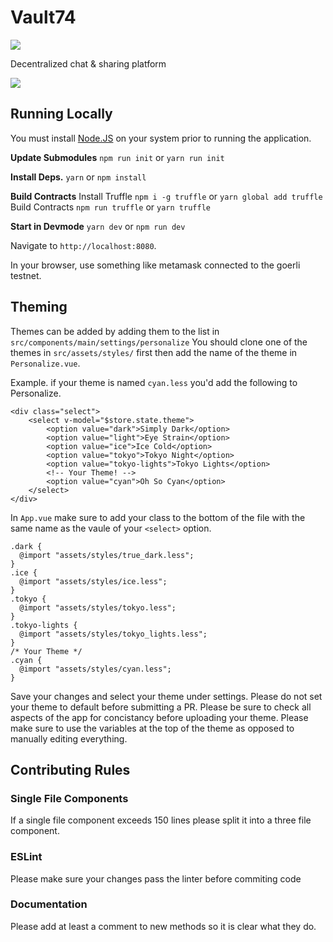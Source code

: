 # Vault74

![](https://ipfs.io/ipfs/QmW2Kbkx2APq8rmGDnGaMPZy4amTk4fzhrMiDq257h745J)

Decentralized chat & sharing platform


![](https://c.gitcoin.co/docs/8d49c129c59c3431b4127f521993eae2/unknown.png)

## Running Locally

You must install [Node.JS](https://nodejs.org/en/download/) on your system prior to running the application.

**Update Submodules**
`npm run init` or `yarn run init`

**Install Deps.**
`yarn` or `npm install`

**Build Contracts**
Install Truffle `npm i -g truffle` or `yarn global add truffle`
Build Contracts `npm run truffle` or `yarn truffle`

**Start in Devmode**
`yarn dev` or `npm run dev`

Navigate to `http://localhost:8080`.

In your browser, use something like metamask connected to the goerli testnet.

## Theming

Themes can be added by adding them to the list in `src/components/main/settings/personalize`
You should clone one of the themes in `src/assets/styles/` first then add the name of the theme in `Personalize.vue`.

Example. if your theme is named `cyan.less` you'd add the following to Personalize.

```vue
<div class="select">
    <select v-model="$store.state.theme">
        <option value="dark">Simply Dark</option>
        <option value="light">Eye Strain</option>
        <option value="ice">Ice Cold</option>
        <option value="tokyo">Tokyo Night</option>
        <option value="tokyo-lights">Tokyo Lights</option>
        <!-- Your Theme! -->
        <option value="cyan">Oh So Cyan</option>
    </select>
</div>
```

In `App.vue` make sure to add your class to the bottom of the file with the same name as the vaule of your `<select>` option.

```less
.dark {
  @import "assets/styles/true_dark.less";
}
.ice {
  @import "assets/styles/ice.less";
}
.tokyo {
  @import "assets/styles/tokyo.less";
}
.tokyo-lights {
  @import "assets/styles/tokyo_lights.less";
}
/* Your Theme */
.cyan {
  @import "assets/styles/cyan.less";
}
```
Save your changes and select your theme under settings. Please do not set your theme to default before submitting a PR. Please be sure to check all aspects of the app for concistancy before uploading your theme. Please make sure to use the variables at the top of the theme as opposed to manually editing everything.

## Contributing Rules

### Single File Components
If a single file component exceeds 150 lines please split it into a three file component.

### ESLint
Please make sure your changes pass the linter before commiting code

### Documentation
Please add at least a comment to new methods so it is clear what they do.

